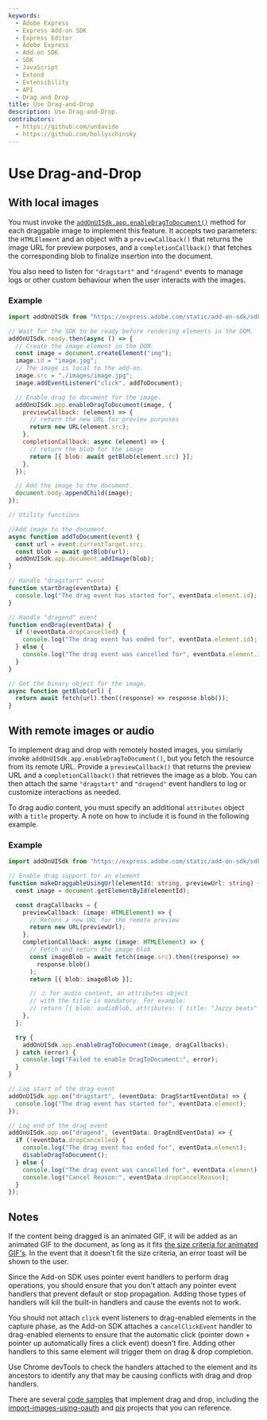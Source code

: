 ```yaml
---
keywords:
  - Adobe Express
  - Express Add-on SDK
  - Express Editor
  - Adobe Express
  - Add-on SDK
  - SDK
  - JavaScript
  - Extend
  - Extensibility
  - API
  - Drag and Drop
title: Use Drag-and-Drop
description: Use Drag-and-Drop.
contributors:
  - https://github.com/undavide
  - https://github.com/hollyschinsky
---
```


# Use Drag-and-Drop

## With local images

You must invoke the [`addOnUISdk.app.enableDragToDocument()`](/references/addonsdk/addonsdk-app.md#enabledragtodocument) method for each draggable image to implement this feature. It accepts two parameters: the `HTMLElement` and an object with a `previewCallback()` that returns the image URL for preview purposes, and a `completionCallback()` that fetches the corresponding blob to finalize insertion into the document.

You also need to listen for `"dragstart"` and `"dragend"` events to manage logs or other custom behaviour when the user interacts with the images.

### Example

```js
import addOnUISdk from "https://express.adobe.com/static/add-on-sdk/sdk.js";

// Wait for the SDK to be ready before rendering elements in the DOM.
addOnUISdk.ready.then(async () => {
  // Create the image element in the DOM.
  const image = document.createElement("img");
  image.id = "image.jpg";
  // The image is local to the add-on.
  image.src = "./images/image.jpg";
  image.addEventListener("click", addToDocument);

  // Enable drag to document for the image.
  addOnUISdk.app.enableDragToDocument(image, {
    previewCallback: (element) => {
      // return the new URL for preview purposes
      return new URL(element.src);
    },
    completionCallback: async (element) => {
      // return the blob for the image
      return [{ blob: await getBlob(element.src) }];
    },
  });

  // Add the image to the document.
  document.body.appendChild(image);
});

// Utility functions

//Add image to the document.
async function addToDocument(event) {
  const url = event.currentTarget.src;
  const blob = await getBlob(url);
  addOnUISdk.app.document.addImage(blob);
}

// Handle "dragstart" event
function startDrag(eventData) {
  console.log("The drag event has started for", eventData.element.id);
}

// Handle "dragend" event
function endDrag(eventData) {
  if (!eventData.dropCancelled) {
    console.log("The drag event has ended for", eventData.element.id);
  } else {
    console.log("The drag event was cancelled for", eventData.element.id);
  }
}

// Get the binary object for the image.
async function getBlob(url) {
  return await fetch(url).then((response) => response.blob());
}
```

## With remote images or audio

To implement drag and drop with remotely hosted images, you similarly invoke `addOnUISdk.app.enableDragToDocument()`, but you fetch the resource from its remote URL. Provide a `previewCallback()` that returns the preview URL and a `completionCallback()` that retrieves the image as a blob. You can then attach the same `"dragstart"` and `"dragend"` event handlers to log or customize interactions as needed.

<InlineAlert slots="text" variant="warning"/>

To drag audio content, you must specify an additional `attributes` object with a `title` property. A note on how to include it is found in the following example.

### Example

```ts
import addOnUISdk from "https://express.adobe.com/static/add-on-sdk/sdk.js";

// Enable drag support for an element
function makeDraggableUsingUrl(elementId: string, previewUrl: string) {
  const image = document.getElementById(elementId);

  const dragCallbacks = {
    previewCallback: (image: HTMLElement) => {
      // Return a new URL for the remote preview
      return new URL(previewUrl);
    },
    completionCallback: async (image: HTMLElement) => {
      // Fetch and return the image blob
      const imageBlob = await fetch(image.src).then((response) =>
        response.blob()
      );
      return [{ blob: imageBlob }];

      // ⚠️ for audio content, an attributes object
      // with the title is mandatory. For example:
      // return [{ blob: audioBlob, attributes: { title: "Jazzy beats" } }];
    },
  };

  try {
    addOnUISdk.app.enableDragToDocument(image, dragCallbacks);
  } catch (error) {
    console.log("Failed to enable DragToDocument:", error);
  }
}

// Log start of the drag event
addOnUISdk.app.on("dragstart", (eventData: DragStartEventData) => {
  console.log("The drag event has started for", eventData.element);
});

// Log end of the drag event
addOnUISdk.app.on("dragend", (eventData: DragEndEventData) => {
  if (!eventData.dropCancelled) {
    console.log("The drag event has ended for", eventData.element);
    disableDragToDocument();
  } else {
    console.log("The drag event was cancelled for", eventData.element);
    console.log("Cancel Reason:", eventData.dropCancelReason);
  }
});
```

## Notes

If the content being dragged is an animated GIF, it will be added as an animated GIF to the document, as long as it fits [the size criteria for animated GIF's](https://helpx.adobe.com/express/create-and-edit-videos/change-file-formats/import-gif-limits.html). In the event that it doesn't fit the size criteria, an error toast will be shown to the user.

Since the Add-on SDK uses pointer event handlers to perform drag operations, you should ensure that you don't attach any pointer event handlers that prevent default or stop propagation. Adding those types of handlers will kill the built-in handlers and cause the events not to work.

You should not attach `click` event listeners to drag-enabled elements in the capture phase, as the Add-on SDK attaches a `cancelClickEvent` handler to drag-enabled elements to ensure that the automatic click (pointer down + pointer up automatically fires a click event) doesn't fire. Adding other handlers to this same element will trigger them on drag & drop completion.

<InlineAlert slots="text" variant="info"/>

Use Chrome devTools to check the handlers attached to the element and its ancestors to identify any that may be causing conflicts with drag and drop handlers.

There are several [code samples](../samples.md) that implement drag and drop, including the [import-images-using-oauth](../samples.md#import-images-using-oauth) and [pix](../samples.md#pix) projects that you can reference.
